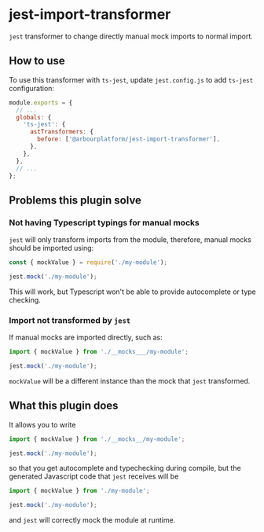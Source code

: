 # jest-import-transformer
`jest` transformer to change directly manual mock imports to normal import.

## How to use
To use this transformer with `ts-jest`, update `jest.config.js` to add `ts-jest` configuration:
```js
module.exports = {
  // ...
  globals: {
    'ts-jest': {
      astTransformers: {
        before: ['@arbourplatform/jest-import-transformer'],
      },
    },
  },
  // ...
};
```

## Problems this plugin solve

### Not having Typescript typings for manual mocks
`jest` will only transform imports from the module, therefore, manual mocks should be imported using:
```js
const { mockValue } = require('./my-module');

jest.mock('./my-module');
```

This will work, but Typescript won't be able to provide autocomplete or type checking.

### Import not transformed by `jest`
If manual mocks are imported directly, such as:
```ts
import { mockValue } from './__mocks___/my-module';

jest.mock('./my-module');
```

`mockValue` will be a different instance than the mock that `jest` transformed.

## What this plugin does
It allows you to write
```ts
import { mockValue } from './__mocks__/my-module';

jest.mock('./my-module');
```
so that you get autocomplete and typechecking during compile, but the generated Javascript code that `jest` receives will be
```js
import { mockValue } from './my-module';

jest.mock('./my-module');
```
and `jest` will correctly mock the module at runtime.